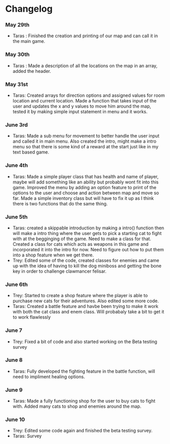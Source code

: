 # Changelog
### May 29th
- Taras : Finished the creation and printing of our map and can call it in the main game.
### May 30th
- Taras : Made a description of all the locations on the map in an array, added the header.
### May 31st
- Taras: Created arrays for direction options and assigned values for room location and current location. Made a function that takes input of the user and updates the x and y values to move him around the map, tested it by making simple input statement in menu and it works.
### June 3rd
- Taras: Made a sub menu for movement to better handle the user input and called it in main menu. Also created the intro, might make a intro menu so that there is some kind of a reward at the start just like in my text based game.
### June 4th
- Taras: Made a simple player class that has health and name of player, maybe will add something like an ability but probably wont fit into this game. Improved the menu by adding an option feature to print of the options to the user and choose and action between map and move so far. Made a simple inventory class but will have to fix it up as I think there is two functions that do the same thing.
### June 5th
- Taras: created a skippable introduction by making a intro() function then will make a intro thing where the user gets to pick a starting cat to fight with at the begginging of the game. Need to make a class for that. Created a class for cats which acts as weapons in this game and incorporated it into the intro for now. Need to figure out how to put them into a shop feature when we get there.
- Trey: Edited some of the code, created classes for enemies and came up with the idea of having to kill the dog miniboss and getting the bone key in order to challenge clawmancer felisar.
### June 6th
- Trey: Started to create a shop feature where the player is able to purchase new cats for their adventures. Also edited some more code.
- Taras: Created a battle feature and havbe been trying to make it work with both the cat class and enem class. Will probabaly take a bit to get it to work flawlessly
### June 7
- Trey: Fixed a bit of code and also started working on the Beta testing survey
### June 8
- Taras: Fully developed the fighting feature in the battle function, will need to impliment healing options.
### June 9
- Taras: Made a fully functioning shop for the user to buy cats to fight with. Added many cats to shop and enemies around the map.
### June 10
- Trey: Edited some code again and finished the beta testing survey.
- Taras: Survey